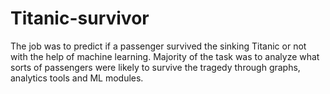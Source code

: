 # Titanic-survivor
The job was to predict if a passenger survived the sinking Titanic or not with the help of machine learning. Majority of the task was to analyze what sorts of passengers were likely to survive the tragedy through graphs, analytics tools and ML modules.


